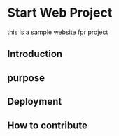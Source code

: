 # Start Web Project
 this is a sample website fpr project
## Introduction

## purpose

## Deployment

## How to contribute 
